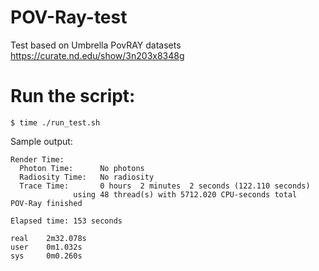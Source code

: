# POV-Ray-test
Test based on Umbrella PovRAY datasets https://curate.nd.edu/show/3n203x8348g

# Run the script:
```console
$ time ./run_test.sh
```

Sample output:

```console
Render Time:
  Photon Time:      No photons
  Radiosity Time:   No radiosity
  Trace Time:       0 hours  2 minutes  2 seconds (122.110 seconds)
              using 48 thread(s) with 5712.020 CPU-seconds total
POV-Ray finished

Elapsed time: 153 seconds

real    2m32.078s
user    0m1.032s
sys     0m0.260s
```
